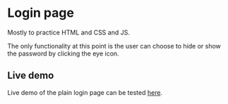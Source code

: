 # Login page

Mostly to practice HTML and CSS and JS. 

The only functionality at this point is the user can choose to hide or show the password by clicking the eye icon.

## Live demo

Live demo of the plain login page can be tested [here](https://leotamminen.github.io/LoginPage/).
